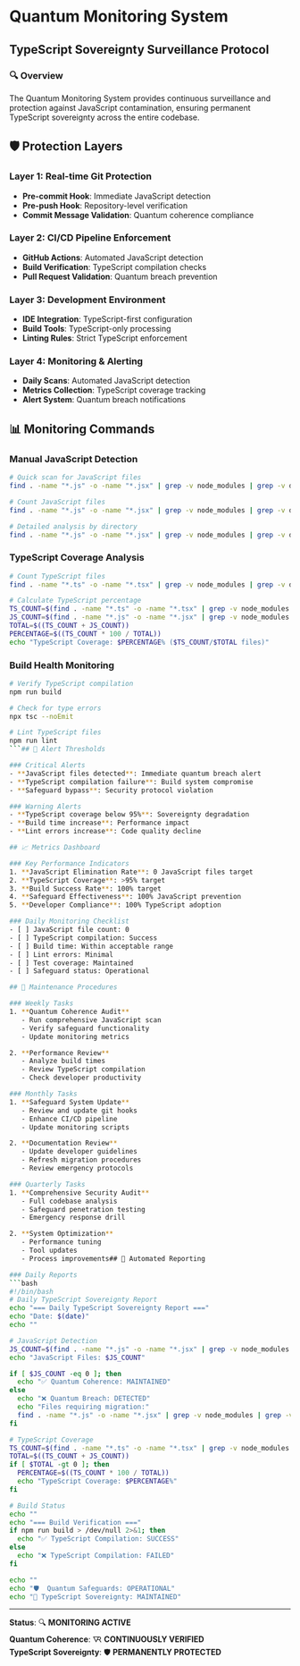 # Quantum Monitoring System
## TypeScript Sovereignty Surveillance Protocol

### 🔍 Overview

The Quantum Monitoring System provides continuous surveillance and protection against JavaScript contamination, ensuring permanent TypeScript sovereignty across the entire codebase.

## 🛡️ Protection Layers

### Layer 1: Real-time Git Protection
- **Pre-commit Hook**: Immediate JavaScript detection
- **Pre-push Hook**: Repository-level verification
- **Commit Message Validation**: Quantum coherence compliance

### Layer 2: CI/CD Pipeline Enforcement
- **GitHub Actions**: Automated JavaScript detection
- **Build Verification**: TypeScript compilation checks
- **Pull Request Validation**: Quantum breach prevention

### Layer 3: Development Environment
- **IDE Integration**: TypeScript-first configuration
- **Build Tools**: TypeScript-only processing
- **Linting Rules**: Strict TypeScript enforcement

### Layer 4: Monitoring & Alerting
- **Daily Scans**: Automated JavaScript detection
- **Metrics Collection**: TypeScript coverage tracking
- **Alert System**: Quantum breach notifications

## 📊 Monitoring Commands

### Manual JavaScript Detection
```bash
# Quick scan for JavaScript files
find . -name "*.js" -o -name "*.jsx" | grep -v node_modules | grep -v dist | grep -v build | grep -v \.backup

# Count JavaScript files
find . -name "*.js" -o -name "*.jsx" | grep -v node_modules | grep -v dist | grep -v build | grep -v \.backup | wc -l

# Detailed analysis by directory
find . -name "*.js" -o -name "*.jsx" | grep -v node_modules | grep -v dist | grep -v build | grep -v \.backup | xargs dirname | sort | uniq -c | sort -nr
```

### TypeScript Coverage Analysis
```bash
# Count TypeScript files
find . -name "*.ts" -o -name "*.tsx" | grep -v node_modules | grep -v dist | grep -v build | wc -l

# Calculate TypeScript percentage
TS_COUNT=$(find . -name "*.ts" -o -name "*.tsx" | grep -v node_modules | grep -v dist | grep -v build | wc -l)
JS_COUNT=$(find . -name "*.js" -o -name "*.jsx" | grep -v node_modules | grep -v dist | grep -v build | grep -v \.backup | wc -l)
TOTAL=$((TS_COUNT + JS_COUNT))
PERCENTAGE=$((TS_COUNT * 100 / TOTAL))
echo "TypeScript Coverage: $PERCENTAGE% ($TS_COUNT/$TOTAL files)"
```

### Build Health Monitoring
```bash
# Verify TypeScript compilation
npm run build

# Check for type errors
npx tsc --noEmit

# Lint TypeScript files
npm run lint
```## 🚨 Alert Thresholds

### Critical Alerts
- **JavaScript files detected**: Immediate quantum breach alert
- **TypeScript compilation failure**: Build system compromise
- **Safeguard bypass**: Security protocol violation

### Warning Alerts
- **TypeScript coverage below 95%**: Sovereignty degradation
- **Build time increase**: Performance impact
- **Lint errors increase**: Code quality decline

## 📈 Metrics Dashboard

### Key Performance Indicators
1. **JavaScript Elimination Rate**: 0 JavaScript files target
2. **TypeScript Coverage**: >95% target
3. **Build Success Rate**: 100% target
4. **Safeguard Effectiveness**: 100% JavaScript prevention
5. **Developer Compliance**: 100% TypeScript adoption

### Daily Monitoring Checklist
- [ ] JavaScript file count: 0
- [ ] TypeScript compilation: Success
- [ ] Build time: Within acceptable range
- [ ] Lint errors: Minimal
- [ ] Test coverage: Maintained
- [ ] Safeguard status: Operational

## 🔧 Maintenance Procedures

### Weekly Tasks
1. **Quantum Coherence Audit**
   - Run comprehensive JavaScript scan
   - Verify safeguard functionality
   - Update monitoring metrics

2. **Performance Review**
   - Analyze build times
   - Review TypeScript compilation
   - Check developer productivity

### Monthly Tasks
1. **Safeguard System Update**
   - Review and update git hooks
   - Enhance CI/CD pipeline
   - Update monitoring scripts

2. **Documentation Review**
   - Update developer guidelines
   - Refresh migration procedures
   - Review emergency protocols

### Quarterly Tasks
1. **Comprehensive Security Audit**
   - Full codebase analysis
   - Safeguard penetration testing
   - Emergency response drill

2. **System Optimization**
   - Performance tuning
   - Tool updates
   - Process improvements## 📧 Automated Reporting

### Daily Reports
```bash
#!/bin/bash
# Daily TypeScript Sovereignty Report
echo "=== Daily TypeScript Sovereignty Report ==="
echo "Date: $(date)"
echo ""

# JavaScript Detection
JS_COUNT=$(find . -name "*.js" -o -name "*.jsx" | grep -v node_modules | grep -v dist | grep -v build | grep -v \.backup | wc -l)
echo "JavaScript Files: $JS_COUNT"

if [ $JS_COUNT -eq 0 ]; then
  echo "✅ Quantum Coherence: MAINTAINED"
else
  echo "❌ Quantum Breach: DETECTED"
  echo "Files requiring migration:"
  find . -name "*.js" -o -name "*.jsx" | grep -v node_modules | grep -v dist | grep -v build | grep -v \.backup
fi

# TypeScript Coverage
TS_COUNT=$(find . -name "*.ts" -o -name "*.tsx" | grep -v node_modules | grep -v dist | grep -v build | wc -l)
TOTAL=$((TS_COUNT + JS_COUNT))
if [ $TOTAL -gt 0 ]; then
  PERCENTAGE=$((TS_COUNT * 100 / TOTAL))
  echo "TypeScript Coverage: $PERCENTAGE%"
fi

# Build Status
echo ""
echo "=== Build Verification ==="
if npm run build > /dev/null 2>&1; then
  echo "✅ TypeScript Compilation: SUCCESS"
else
  echo "❌ TypeScript Compilation: FAILED"
fi

echo ""
echo "🛡️  Quantum Safeguards: OPERATIONAL"
echo "🚀 TypeScript Sovereignty: MAINTAINED"
```

---

**Status**: 🔍 **MONITORING ACTIVE**  
**Quantum Coherence**: 🜆 **CONTINUOUSLY VERIFIED**  
**TypeScript Sovereignty**: 🛡️ **PERMANENTLY PROTECTED**